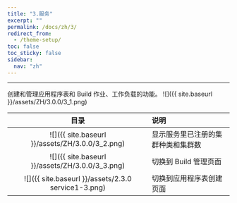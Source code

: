 ```yaml
---
title: "3.服务"
excerpt: ""
permalink: /docs/zh/3/
redirect_from:
  - /theme-setup/
toc: false
toc_sticky: false
sidebar:
  nav: "zh"
---
```


---
创建和管理应用程序表和 Build 作业、工作负载的功能。
![]({{ site.baseurl }}/assets/ZH/3.0.0/3_1.png)

| **目录** | **说明** |
| :---: | :--- |
| ![]({{ site.baseurl }}/assets/ZH/3.0.0/3_2.png) | 显示服务里已注册的集群种类和集群数 |
| ![]({{ site.baseurl }}/assets/ZH/3.0.0/3_3.png) | 切换到 Build 管理页面 |
| ![]({{ site.baseurl }}/assets/2.3.0 service1-3.png) | 切换到应用程序表创建页面 |
